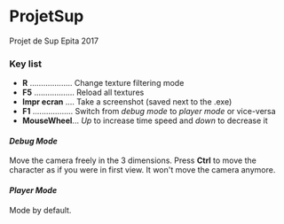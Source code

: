 ProjetSup
=========

Projet de Sup Epita 2017

### Key list

* **R** ................... Change texture filtering mode
* **F5** .................. Reload all textures
* **Impr ecran** .... Take a screenshot (saved next to the .exe)
* **F1** .................. Switch from *debug mode* to *player mode* or vice-versa
* **MouseWheel**... *Up* to increase time speed and *down* to decrease it

#### *Debug Mode*
Move the camera freely in the 3 dimensions. Press **Ctrl** to move the character as if you were in first view. It won't move the camera anymore.

#### *Player Mode*
Mode by default. 